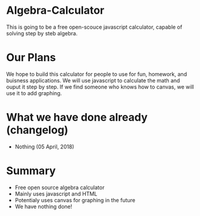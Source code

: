# Algebra-Calculator
This is going to be a free open-scouce javascript calculator, capable of solving step by steb algebra.
# Our Plans
We hope to build this calculator for people to use for fun, homework, and buisness applications. We will use javascript to calculate the math and ouput it step by step. If we find someone who knows how to canvas, we will use it to add graphing.

# What we have done already (changelog)
* Nothing (05 April, 2018)

# Summary
* Free open source algebra calculator
* Mainly uses javascript and HTML
* Potentialy uses canvas for graphing in the future
* We have nothing done!
